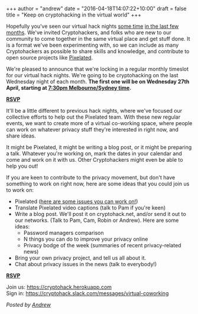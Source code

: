 +++
author = "andrew"
date = "2016-04-18T14:07:22+10:00"
draft = false
title = "Keep on cryptohacking in the virtual world"
+++

Hopefully you've seen our virtual hack nights [some time](announcing-10th-feb-virtual-hack-night.html) [in the last few months](announcing-2nd-march-virtual-hack-night.html). We've invited Cryptohackers, and folks who are new to our community to come together in the same virtual place and get stuff done. It is a format we've been experimenting with, so we can include as many Cryptohackers as possible to share skills and knowledge, and contribute to open source projects like [Pixelated](https://pixelated-project.org).

We're pleased to announce that we're locking in a regular monthly timeslot for our virtual hack nights. We're going to be cryptohacking on the last Wednesday night of each month. __The first one will be on Wednesday 27th April, starting at [7:30pm Melbourne/Sydney time](https://www.timeanddate.com/worldclock/fixedtime.html?msg=Cryptohack+Virtual+Hack+Night&iso=20160427T1930&p1=152).__

<p class="center">
<a class="button" href="http://www.meetup.com/cryptohack-melbourne/events/230455569/"><strong>RSVP</strong></a>
</p>

It'll be a little different to previous hack nights, where we've focused our collective efforts to help out the Pixelated team. With these new regular events, we want to create more of a virtual co-working space, where people can work on whatever privacy stuff they're interested in right now, and share ideas. 

It might be Pixelated, it might be writing a blog post, or it might be preparing a talk. Whatever you're working on, mark the dates in your calendar and come and work on it with us. Other Cryptohackers might even be able to help you out!

If you are keen to contribute to the privacy movement, but don't have something to work on right now, here are some ideas that you could join us to work on:

* Pixelated ([here are some issues you can work on!](https://github.com/pixelated/pixelated-user-agent/labels/Volunteer%20task))
* Translate Pixelated video captions (talk to Pam if you're keen)
* Write a blog post. We'll post it on cryptohack.net, and/or send it out to our networks. (Talk to Pam, Cam, Robin or Andrew). Here are some ideas:
    * Password managers comparison
    * N things you can do to improve your privacy online
    * Privacy bodge of the week (summaries of recent privacy-related news)
* Bring your own privacy project, and tell us all about it.
* Chat about privacy issues in the news (talk to everybody!)

<p class="center">
<a class="button" href="http://www.meetup.com/cryptohack-melbourne/events/230455569/"><strong>RSVP</strong></a>
</p>

Join us: https://cryptohack.herokuapp.com<br />
Sign in: https://cryptohack.slack.com/messages/virtual-coworking


*Posted by [Andrew](https://twitter.com/whereismytaco)*
